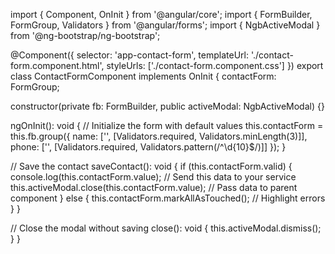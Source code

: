 import { Component, OnInit } from '@angular/core';
import { FormBuilder, FormGroup, Validators } from '@angular/forms';
import { NgbActiveModal } from '@ng-bootstrap/ng-bootstrap';

@Component({
  selector: 'app-contact-form',
  templateUrl: './contact-form.component.html',
  styleUrls: ['./contact-form.component.css']
})
export class ContactFormComponent implements OnInit {
  contactForm: FormGroup;

  constructor(private fb: FormBuilder, public activeModal: NgbActiveModal) {}

  ngOnInit(): void {
    // Initialize the form with default values
    this.contactForm = this.fb.group({
      name: ['', [Validators.required, Validators.minLength(3)]],
      phone: ['', [Validators.required, Validators.pattern(/^\d{10}$/)]]
    });
  }

  // Save the contact
  saveContact(): void {
    if (this.contactForm.valid) {
      console.log(this.contactForm.value); // Send this data to your service
      this.activeModal.close(this.contactForm.value); // Pass data to parent component
    } else {
      this.contactForm.markAllAsTouched(); // Highlight errors
    }
  }

  // Close the modal without saving
  close(): void {
    this.activeModal.dismiss();
  }
}

